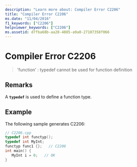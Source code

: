 ```yaml
---
description: "Learn more about: Compiler Error C2206"
title: "Compiler Error C2206"
ms.date: "11/04/2016"
f1_keywords: ["C2206"]
helpviewer_keywords: ["C2206"]
ms.assetid: d7fba68b-aa28-4885-a9a0-27107358f066
---
```

# Compiler Error C2206

> 'function' : typedef cannot be used for function definition

## Remarks

A **`typedef`** is used to define a function type.

## Example

The following sample generates C2206:

```cpp
// C2206.cpp
typedef int functyp();
typedef int MyInt;
functyp func1 {};   // C2206
int main() {
   MyInt i = 0;   // OK
}
```
